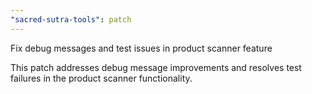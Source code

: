 ```yaml
---
"sacred-sutra-tools": patch
---
```


Fix debug messages and test issues in product scanner feature

This patch addresses debug message improvements and resolves test failures in the product scanner functionality.
